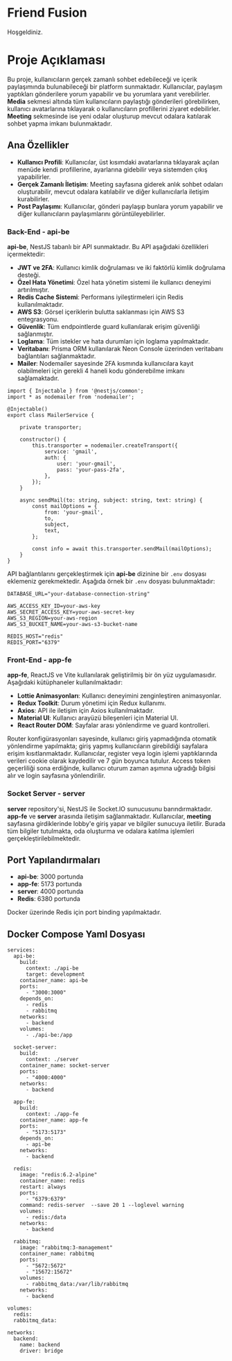 # Friend Fusion
Hoşgeldiniz.

# Proje Açıklaması

Bu proje, kullanıcıların gerçek zamanlı sohbet edebileceği ve içerik paylaşımında bulunabileceği bir platform sunmaktadır. Kullanıcılar, paylaşım yaptıkları gönderilere yorum yapabilir ve bu yorumlara yanıt verebilirler. **Media** sekmesi altında tüm kullanıcıların paylaştığı gönderileri görebilirken, kullanıcı avatarlarına tıklayarak o kullanıcıların profillerini ziyaret edebilirler. **Meeting** sekmesinde ise yeni odalar oluşturup mevcut odalara katılarak sohbet yapma imkanı bulunmaktadır.

## Ana Özellikler
- **Kullanıcı Profili**: Kullanıcılar, üst kısımdaki avatarlarına tıklayarak açılan menüde kendi profillerine, ayarlarına gidebilir veya sistemden çıkış yapabilirler.
- **Gerçek Zamanlı İletişim**: Meeting sayfasına giderek anlık sohbet odaları oluşturabilir, mevcut odalara katılabilir ve diğer kullanıcılarla iletişim kurabilirler.
- **Post Paylaşımı**: Kullanıcılar, gönderi paylaşıp bunlara yorum yapabilir ve diğer kullanıcıların paylaşımlarını görüntüleyebilirler.

### Back-End - api-be
**api-be**, NestJS tabanlı bir API sunmaktadır. Bu API aşağıdaki özellikleri içermektedir:
- **JWT ve 2FA**: Kullanıcı kimlik doğrulaması ve iki faktörlü kimlik doğrulama desteği.
- **Özel Hata Yönetimi**: Özel hata yönetim sistemi ile kullanıcı deneyimi artırılmıştır.
- **Redis Cache Sistemi**: Performans iyileştirmeleri için Redis kullanılmaktadır.
- **AWS S3**: Görsel içeriklerin bulutta saklanması için AWS S3 entegrasyonu.
- **Güvenlik**: Tüm endpointlerde guard kullanılarak erişim güvenliği sağlanmıştır.
- **Loglama**: Tüm istekler ve hata durumları için loglama yapılmaktadır.
- **Veritabanı**: Prisma ORM kullanılarak Neon Console üzerinden veritabanı bağlantıları sağlanmaktadır.
- **Mailer**: Nodemailer sayesinde 2FA kısmında kullanıcılara kayıt olabilmeleri için gerekli 4 haneli kodu gönderebilme imkanı sağlamaktadır.

```
import { Injectable } from '@nestjs/common';
import * as nodemailer from 'nodemailer';

@Injectable()
export class MailerService {

    private transporter;

    constructor() {
        this.transporter = nodemailer.createTransport({
            service: 'gmail',
            auth: {
                user: 'your-gmail',
                pass: 'your-pass-2fa',
            },
        });
    }

    async sendMail(to: string, subject: string, text: string) {
        const mailOptions = {
            from: 'your-gmail',
            to,
            subject,
            text,
        };

        const info = await this.transporter.sendMail(mailOptions);
    }
}
```

API bağlantılarını gerçekleştirmek için **api-be** dizinine bir `.env` dosyası eklemeniz gerekmektedir. Aşağıda örnek bir `.env` dosyası bulunmaktadır:

```
DATABASE_URL="your-database-connection-string"

AWS_ACCESS_KEY_ID=your-aws-key
AWS_SECRET_ACCESS_KEY=your-aws-secret-key
AWS_S3_REGION=your-aws-region
AWS_S3_BUCKET_NAME=your-aws-s3-bucket-name

REDIS_HOST="redis"
REDIS_PORT="6379"
```


### Front-End - app-fe
**app-fe**, ReactJS ve Vite kullanılarak geliştirilmiş bir ön yüz uygulamasıdır. Aşağıdaki kütüphaneler kullanılmaktadır:
- **Lottie Animasyonları**: Kullanıcı deneyimini zenginleştiren animasyonlar.
- **Redux Toolkit**: Durum yönetimi için Redux kullanımı.
- **Axios**: API ile iletişim için Axios kullanılmaktadır.
- **Material UI**: Kullanıcı arayüzü bileşenleri için Material UI.
- **React Router DOM**: Sayfalar arası yönlendirme ve guard kontrolleri.

Router konfigürasyonları sayesinde, kullanıcı giriş yapmadığında otomatik yönlendirme yapılmakta; giriş yapmış kullanıcıların girebildiği sayfalara erişim kısıtlanmaktadır. Kullanıcılar, register veya login işlemi yaptıklarında verileri cookie olarak kaydedilir ve 7 gün boyunca tutulur. Access token geçerliliği sona erdiğinde, kullanıcı oturum zaman aşımına uğradığı bilgisi alır ve login sayfasına yönlendirilir.

### Socket Server - server
**server** repository'si, NestJS ile Socket.IO sunucusunu barındırmaktadır. **app-fe** ve **server** arasında iletişim sağlanmaktadır. Kullanıcılar, **meeting** sayfasına girdiklerinde lobby'e giriş yapar ve bilgiler sunucuya iletilir. Burada tüm bilgiler tutulmakta, oda oluşturma ve odalara katılma işlemleri gerçekleştirilebilmektedir.

## Port Yapılandırmaları
- **api-be**: 3000 portunda
- **app-fe**: 5173 portunda
- **server**: 4000 portunda
- **Redis**: 6380 portunda

Docker üzerinde Redis için port binding yapılmaktadır.


## Docker Compose Yaml Dosyası

```
services:
  api-be:
    build:
      context: ./api-be
      target: development
    container_name: api-be
    ports:
      - "3000:3000"
    depends_on:
      - redis
      - rabbitmq
    networks:
      - backend 
    volumes:
      - ./api-be:/app

  socket-server:
    build:
      context: ./server
    container_name: socket-server
    ports:
      - "4000:4000"
    networks:
      - backend

  app-fe:
    build:
      context: ./app-fe
    container_name: app-fe
    ports:
      - "5173:5173"
    depends_on:
      - api-be
    networks:
      - backend

  redis:
    image: "redis:6.2-alpine"
    container_name: redis
    restart: always
    ports:
      - "6379:6379"
    command: redis-server  --save 20 1 --loglevel warning
    volumes:
      - redis:/data
    networks:
      - backend

  rabbitmq:
    image: "rabbitmq:3-management"
    container_name: rabbitmq
    ports:
      - "5672:5672"
      - "15672:15672"
    volumes:
      - rabbitmq_data:/var/lib/rabbitmq
    networks:
      - backend

volumes:
  redis:
  rabbitmq_data:

networks:
  backend:
    name: backend
    driver: bridge
```